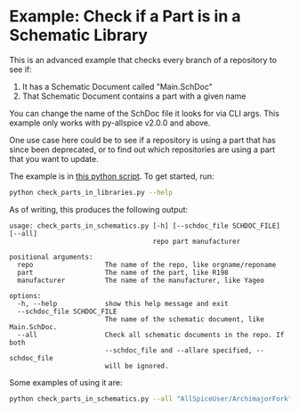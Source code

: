 # Example: Check if a Part is in a Schematic Library

This is an advanced example that checks every branch of a repository to see if:

1. It has a Schematic Document called "Main.SchDoc"
2. That Schematic Document contains a part with a given name

You can change the name of the SchDoc file it looks for via CLI args. This
example only works with py-allspice v2.0.0 and above.

One use case here could be to see if a repository is using a part that has since been
deprecated, or to find out which repositories are using a part that you want to update.

The example is in [this python script](./check_parts_in_libraries.py). To get started,
run:

```bash
python check_parts_in_libraries.py --help
```

As of writing, this produces the following output:

```
usage: check_parts_in_schematics.py [-h] [--schdoc_file SCHDOC_FILE] [--all]
                                    repo part manufacturer

positional arguments:
  repo                  The name of the repo, like orgname/reponame
  part                  The name of the part, like R198
  manufacturer          The name of the manufacturer, like Yageo

options:
  -h, --help            show this help message and exit
  --schdoc_file SCHDOC_FILE
                        The name of the schematic document, like Main.SchDoc.
  --all                 Check all schematic documents in the repo. If both
                        --schdoc_file and --allare specified, --schdoc_file
                        will be ignored.
```

Some examples of using it are:

```bash
python check_parts_in_schematics.py --all "AllSpiceUser/ArchimajorFork" "R198" "Yageo
```
